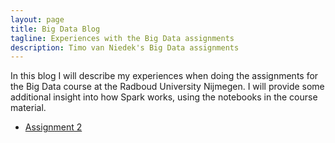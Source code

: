 ```yaml
---
layout: page
title: Big Data Blog
tagline: Experiences with the Big Data assignments
description: Timo van Niedek's Big Data assignments
---
```


In this blog I will describe my experiences when doing the assignments for the Big Data course at the Radboud University Nijmegen. I will provide some additional insight into how Spark works, using the notebooks in the course material.

- [Assignment 2](pages/assignment2.html)